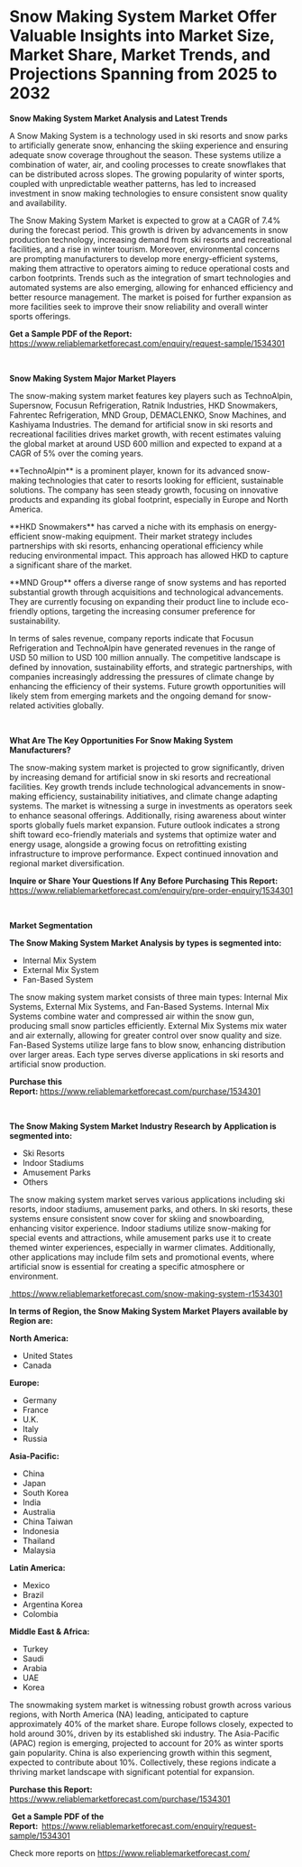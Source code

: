 <p><h1>Snow Making System Market Offer Valuable Insights into Market Size, Market Share, Market Trends, and Projections Spanning from 2025 to 2032</h1></p><p><strong>Snow Making System Market Analysis and Latest Trends</strong></p>
<p><p>A Snow Making System is a technology used in ski resorts and snow parks to artificially generate snow, enhancing the skiing experience and ensuring adequate snow coverage throughout the season. These systems utilize a combination of water, air, and cooling processes to create snowflakes that can be distributed across slopes. The growing popularity of winter sports, coupled with unpredictable weather patterns, has led to increased investment in snow making technologies to ensure consistent snow quality and availability.</p><p>The Snow Making System Market is expected to grow at a CAGR of 7.4% during the forecast period. This growth is driven by advancements in snow production technology, increasing demand from ski resorts and recreational facilities, and a rise in winter tourism. Moreover, environmental concerns are prompting manufacturers to develop more energy-efficient systems, making them attractive to operators aiming to reduce operational costs and carbon footprints. Trends such as the integration of smart technologies and automated systems are also emerging, allowing for enhanced efficiency and better resource management. The market is poised for further expansion as more facilities seek to improve their snow reliability and overall winter sports offerings.</p></p>
<p><strong>Get a Sample PDF of the Report:&nbsp;</strong> <a href="https://www.reliablemarketforecast.com/enquiry/request-sample/1534301?utm_campaign=3081&utm_medium=2&utm_source=Github&utm_content=ia&utm_term=08042025&utm_id=snow-making-system">https://www.reliablemarketforecast.com/enquiry/request-sample/1534301</a></p>
<p>&nbsp;</p>
<p><strong>Snow Making System Major Market Players</strong></p>
<p><p>The snow-making system market features key players such as TechnoAlpin, Supersnow, Focusun Refrigeration, Ratnik Industries, HKD Snowmakers, Fahrentec Refrigeration, MND Group, DEMACLENKO, Snow Machines, and Kashiyama Industries. The demand for artificial snow in ski resorts and recreational facilities drives market growth, with recent estimates valuing the global market at around USD 600 million and expected to expand at a CAGR of 5% over the coming years.</p><p>**TechnoAlpin** is a prominent player, known for its advanced snow-making technologies that cater to resorts looking for efficient, sustainable solutions. The company has seen steady growth, focusing on innovative products and expanding its global footprint, especially in Europe and North America.</p><p>**HKD Snowmakers** has carved a niche with its emphasis on energy-efficient snow-making equipment. Their market strategy includes partnerships with ski resorts, enhancing operational efficiency while reducing environmental impact. This approach has allowed HKD to capture a significant share of the market.</p><p>**MND Group** offers a diverse range of snow systems and has reported substantial growth through acquisitions and technological advancements. They are currently focusing on expanding their product line to include eco-friendly options, targeting the increasing consumer preference for sustainability.</p><p>In terms of sales revenue, company reports indicate that Focusun Refrigeration and TechnoAlpin have generated revenues in the range of USD 50 million to USD 100 million annually. The competitive landscape is defined by innovation, sustainability efforts, and strategic partnerships, with companies increasingly addressing the pressures of climate change by enhancing the efficiency of their systems. Future growth opportunities will likely stem from emerging markets and the ongoing demand for snow-related activities globally.</p></p>
<p>&nbsp;</p>
<p><strong>What Are The Key Opportunities For Snow Making System Manufacturers?</strong></p>
<p><p>The snow-making system market is projected to grow significantly, driven by increasing demand for artificial snow in ski resorts and recreational facilities. Key growth trends include technological advancements in snow-making efficiency, sustainability initiatives, and climate change adapting systems. The market is witnessing a surge in investments as operators seek to enhance seasonal offerings. Additionally, rising awareness about winter sports globally fuels market expansion. Future outlook indicates a strong shift toward eco-friendly materials and systems that optimize water and energy usage, alongside a growing focus on retrofitting existing infrastructure to improve performance. Expect continued innovation and regional market diversification.</p></p>
<p><strong>Inquire or Share Your Questions If Any Before Purchasing This Report:</strong> <a href="https://www.reliablemarketforecast.com/enquiry/pre-order-enquiry/1534301?utm_campaign=3081&utm_medium=2&utm_source=Github&utm_content=ia&utm_term=08042025&utm_id=snow-making-system">https://www.reliablemarketforecast.com/enquiry/pre-order-enquiry/1534301</a></p>
<p>&nbsp;</p>
<p><strong>Market Segmentation</strong></p>
<p><strong>The Snow Making System Market Analysis by types is segmented into:</strong></p>
<p><ul><li>Internal Mix System</li><li>External Mix System</li><li>Fan-Based System</li></ul></p>
<p><p>The snow making system market consists of three main types: Internal Mix Systems, External Mix Systems, and Fan-Based Systems. Internal Mix Systems combine water and compressed air within the snow gun, producing small snow particles efficiently. External Mix Systems mix water and air externally, allowing for greater control over snow quality and size. Fan-Based Systems utilize large fans to blow snow, enhancing distribution over larger areas. Each type serves diverse applications in ski resorts and artificial snow production.</p></p>
<p><strong>Purchase this Report:&nbsp;</strong><a href="https://www.reliablemarketforecast.com/purchase/1534301?utm_campaign=3081&utm_medium=2&utm_source=Github&utm_content=ia&utm_term=08042025&utm_id=snow-making-system">https://www.reliablemarketforecast.com/purchase/1534301</a></p>
<p>&nbsp;</p>
<p><strong>The Snow Making System Market Industry Research by Application is segmented into:</strong></p>
<p><ul><li>Ski Resorts</li><li>Indoor Stadiums</li><li>Amusement Parks</li><li>Others</li></ul></p>
<p><p>The snow making system market serves various applications including ski resorts, indoor stadiums, amusement parks, and others. In ski resorts, these systems ensure consistent snow cover for skiing and snowboarding, enhancing visitor experience. Indoor stadiums utilize snow-making for special events and attractions, while amusement parks use it to create themed winter experiences, especially in warmer climates. Additionally, other applications may include film sets and promotional events, where artificial snow is essential for creating a specific atmosphere or environment.</p></p>
<p><a href="https://www.reliablemarketforecast.com/snow-making-system-r1534301?utm_campaign=3081&utm_medium=2&utm_source=Github&utm_content=ia&utm_term=08042025&utm_id=snow-making-system">&nbsp;https://www.reliablemarketforecast.com/snow-making-system-r1534301</a></p>
<p><strong>In terms of Region, the Snow Making System Market Players available by Region are:</strong></p>
<p>
    <p> <strong> North America: </strong>
        <ul>
            <li>United States</li>
            <li>Canada</li>
        </ul>
        </p> 
    <p> <strong> Europe: </strong>
        <ul>
            <li>Germany</li>
            <li>France</li>
            <li>U.K.</li>
            <li>Italy</li>
            <li>Russia</li>
        </ul>
        </p> 
    <p> <strong> Asia-Pacific: </strong>
        <ul>
            <li>China</li>
            <li>Japan</li>
            <li>South Korea</li>
            <li>India</li>
            <li>Australia</li>
            <li>China Taiwan</li>
            <li>Indonesia</li>
            <li>Thailand</li>
            <li>Malaysia</li>
        </ul>
        </p> 
    <p> <strong> Latin America: </strong>
        <ul>
            <li>Mexico</li>
            <li>Brazil</li>
            <li>Argentina Korea</li>
            <li>Colombia</li>
        </ul>
        </p> 
    <p> <strong> Middle East & Africa: </strong>
        <ul>
            <li>Turkey</li>
            <li>Saudi</li>
            <li>Arabia</li>
            <li>UAE</li>
            <li>Korea</li>
        </ul>
    </p>
    </p>
<p><p>The snowmaking system market is witnessing robust growth across various regions, with North America (NA) leading, anticipated to capture approximately 40% of the market share. Europe follows closely, expected to hold around 30%, driven by its established ski industry. The Asia-Pacific (APAC) region is emerging, projected to account for 20% as winter sports gain popularity. China is also experiencing growth within this segment, expected to contribute about 10%. Collectively, these regions indicate a thriving market landscape with significant potential for expansion.</p></p>
<p><strong>Purchase this Report: </strong><a href="https://www.reliablemarketforecast.com/purchase/1534301?utm_campaign=3081&utm_medium=2&utm_source=Github&utm_content=ia&utm_term=08042025&utm_id=snow-making-system">https://www.reliablemarketforecast.com/purchase/1534301</a></p>
<p>&nbsp;<strong>Get a Sample PDF of the Report:&nbsp;&nbsp;</strong><a href="https://www.reliablemarketforecast.com/enquiry/request-sample/1534301?utm_campaign=3081&utm_medium=2&utm_source=Github&utm_content=ia&utm_term=08042025&utm_id=snow-making-system">https://www.reliablemarketforecast.com/enquiry/request-sample/1534301</a></p>
<p><strong></strong></p>
<p>Check more reports on <a href="https://www.reliablemarketforecast.com/?utm_campaign=3081&utm_medium=2&utm_source=Github&utm_content=ia&utm_term=08042025&utm_id=snow-making-system">https://www.reliablemarketforecast.com/</a></p>